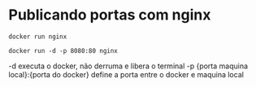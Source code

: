 # Publicando portas com nginx

```
docker run nginx
```

```
docker run -d -p 8080:80 nginx
```

-d                                              executa o docker, não derruma e libera o terminal
-p {porta maquina local}:{porta do docker}      define a porta entre o docker e maquina local